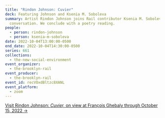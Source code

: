 ```yaml
---
title: "Rindon Johnson: Cuvier"
deck: Featuring Johnson and Ksenia M. Soboleva
summary: Artist Rindon Johnson joins Rail contributor Ksenia M. Soboleva for a
  conversation. We conclude with a poetry reading.
people:
  - person: rindon-johnson
  - person: ksenia-m-soboleva
date: 2022-10-04T13:00:00-0500
end_date: 2022-10-04T14:30:00-0500
series: 661
collections:
  - the-new-social-environment
event_organizer:
  - the-brooklyn-rail
event_producer:
  - the-brooklyn-rail
event_id: recVOxdBltzc8XANL
event_platform:
  - zoom
---
```

[V﻿isit Rindon Johnson: *Cuvier,* on view at François Ghebaly through October 15, 2022 →](http://ghebaly.com/work/rindon-johnson-cuvier/)